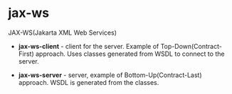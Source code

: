 # jax-ws

JAX-WS(Jakarta XML Web Services)

- **jax-ws-client** - client for the server. Example of Top-Down(Contract-First) approach. Uses classes generated from
  WSDL to connect to the server.


- **jax-ws-server** - server, example of Bottom-Up(Contract-Last) approach. WSDL is generated from the classes.